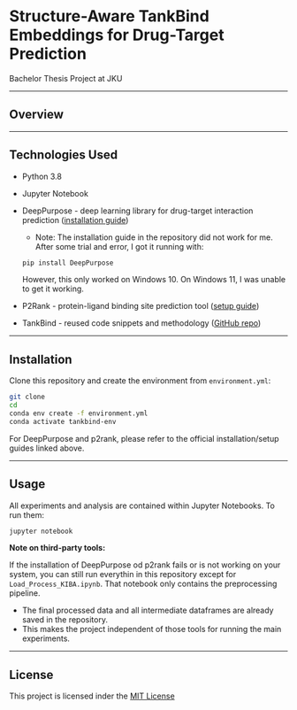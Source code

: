 # Structure-Aware TankBind Embeddings for Drug-Target Prediction
Bachelor Thesis Project at JKU

---

## Overview

---

## Technologies Used

- Python 3.8
- Jupyter Notebook
- DeepPurpose - deep learning library for drug-target interaction prediction ([installation guide](https://github.com/kexinhuang12345/DeepPurpose))
  - Note: The installation guide in the repository did not work for me. After some trial and error, I got it running with: 
  
  ```bash
  pip install DeepPurpose
  ```

  However, this only worked on Windows 10. On Windows 11, I was unable to get it working.
- P2Rank - protein-ligand binding site prediction tool ([setup guide](https://github.com/rdk/p2rank))
- TankBind - reused code snippets and methodology ([GitHub repo](https://github.com/luwei0917/TankBind))

---

## Installation

Clone this repository and create the environment from `environment.yml`:

```bash
git clone 
cd 
conda env create -f environment.yml
conda activate tankbind-env
```

For DeepPurpose and p2rank, please refer to the official installation/setup guides linked above.

---

## Usage

All experiments and analysis are contained within Jupyter Notebooks. To run them:

```bash
jupyter notebook
```

**Note on third-party tools:**

If the installation of DeepPurpose od p2rank fails or is not working on your system, you can still run everythin in this repository except for `Load_Process_KIBA.ipynb`. That notebook only contains the preprocessing pipeline.

- The final processed data and all intermediate dataframes are already saved in the repository.
- This makes the project independent of those tools for running the main experiments.

---

## License

This project is licensed inder the [MIT License](LICENSE)